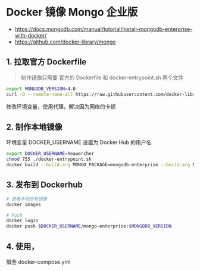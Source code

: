 # Docker 镜像 Mongo 企业版

* https://docs.mongodb.com/manual/tutorial/install-mongodb-enterprise-with-docker/
* https://github.com/docker-library/mongo

## 1. 拉取官方 Dockerfile
> 制作镜像只需要 官方的 Dockerfile 和 docker-entrypoint.sh 两个文件

```bash
export MONGODB_VERSION=4.0
curl -O --remote-name-all https://raw.githubusercontent.com/docker-library/mongo/master/$MONGODB_VERSION/{Dockerfile,docker-entrypoint.sh}
```

修改环境变量，使用代理，解决因为网络的卡顿

## 2. 制作本地镜像

环境变量 DOCKER_USERNAME 设置为 Docker Hub 的用户名

```bash
export DOCKER_USERNAME=heawercher
chmod 755 ./docker-entrypoint.sh
docker build --build-arg MONGO_PACKAGE=mongodb-enterprise --build-arg MONGO_REPO=repo.mongodb.com -t $DOCKER_USERNAME/mongo-enterprise:$MONGODB_VERSION .
```

## 3. 发布到 Dockerhub

```bash
# 查看本地所有镜像
docker images

# Push
docker login
docker push $DOCKER_USERNAME/mongo-enterprise:$MONGODB_VERSION
```

## 4. 使用， 

借鉴 docker-compose.yml